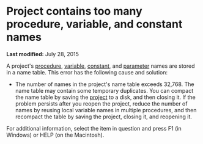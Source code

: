 
# Project contains too many procedure, variable, and constant names

 **Last modified:** July 28, 2015

A project's  [procedure](b8bdf64f-5920-1ae9-16d0-b26d09524a30.md),  [variable](b8bdf64f-5920-1ae9-16d0-b26d09524a30.md),  [constant](b8bdf64f-5920-1ae9-16d0-b26d09524a30.md), and  [parameter](b8bdf64f-5920-1ae9-16d0-b26d09524a30.md) names are stored in a name table. This error has the following cause and solution:




- The number of names in the project's name table exceeds 32,768. The name table may contain some temporary duplicates. You can compact the name table by saving the  [project](b8bdf64f-5920-1ae9-16d0-b26d09524a30.md) to a disk, and then closing it. If the problem persists after you reopen the project, reduce the number of names by reusing local variable names in multiple procedures, and then recompact the table by saving the project, closing it, and reopening it.
    

For additional information, select the item in question and press F1 (in Windows) or HELP (on the Macintosh).
